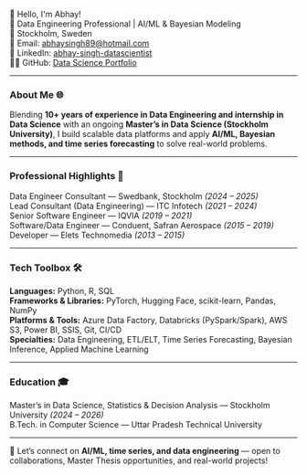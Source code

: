 👋 Hello, I'm Abhay!  
🚀 Data Engineering Professional | AI/ML & Bayesian Modeling  
📍 Stockholm, Sweden  
📧 Email: abhaysingh89@hotmail.com  
🔗 LinkedIn: [abhay-singh-datascientist](https://www.linkedin.com/in/abhay-singh-full-stackdatascientist/)  
👨‍💻 GitHub: [Data Science Portfolio](https://github.com/abhaycodesdata/data-science-portfolio)

---

### About Me 🌐  
Blending **10+ years of experience in Data Engineering and internship in Data Science** with an ongoing **Master’s in Data Science (Stockholm University)**, I build scalable data platforms and apply **AI/ML, Bayesian methods, and time series forecasting** to solve real-world problems.  

---

### Professional Highlights 🌟  
Data Engineer Consultant — Swedbank, Stockholm *(2024 – 2025)*  
Lead Consultant (Data Engineering) — ITC Infotech *(2021 – 2024)*  
Senior Software Engineer — IQVIA *(2019 – 2021)*  
Software/Data Engineer — Conduent, Safran Aerospace *(2015 – 2019)*  
Developer — Elets Technomedia *(2013 – 2015)*  

---

### Tech Toolbox 🛠️  
**Languages:** Python, R, SQL  
**Frameworks & Libraries:** PyTorch, Hugging Face, scikit-learn, Pandas, NumPy  
**Platforms & Tools:** Azure Data Factory, Databricks (PySpark/Spark), AWS S3, Power BI, SSIS, Git, CI/CD  
**Specialties:** Data Engineering, ETL/ELT, Time Series Forecasting, Bayesian Inference, Applied Machine Learning  

---

### Education 🎓  
Master’s in Data Science, Statistics & Decision Analysis — Stockholm University *(2024 – 2026)*  
B.Tech. in Computer Science — Uttar Pradesh Technical University  

---

🔗 Let’s connect on **AI/ML, time series, and data engineering** — open to collaborations, Master Thesis opportunities, and real-world projects!  
